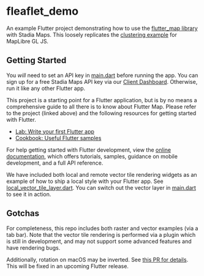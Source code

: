 # fleaflet_demo

An example Flutter project demonstrating how to use the [flutter_map library](https://github.com/fleaflet/flutter_map)
with Stadia Maps. This loosely replicates the [clustering example](https://maplibre.org/maplibre-gl-js-docs/example/cluster/)
for MapLibre GL JS.

## Getting Started

You *will* need to set an API key in [main.dart](lib/main.dart) before running the app. You can sign up for a free
Stadia Maps API key via our [Client Dashboard](https://client.stadiamaps.com/). Otherwise, run it like
any other Flutter app.

This project is a starting point for a Flutter application, but is by no means a comprehensive guide
to all there is to know about Flutter Map. Please refer to the project (linked above)
and the following resources for getting started with Flutter.


- [Lab: Write your first Flutter app](https://docs.flutter.dev/get-started/codelab)
- [Cookbook: Useful Flutter samples](https://docs.flutter.dev/cookbook)

For help getting started with Flutter development, view the
[online documentation](https://docs.flutter.dev/), which offers tutorials,
samples, guidance on mobile development, and a full API reference.

We have included both local and remote vector tile rendering widgets as an
example of how to ship a local style with your Flutter app. See
[local_vector_tile_layer.dart](lib/local_vector_tile_layer.dart). You can switch out
the vector layer in [main.dart](lib/main.dart) to see it in action.

## Gotchas

For completeness, this repo includes both raster and vector examples (via a tab bar).
Note that the vector tile rendering is performed via a plugin which is still
in development, and may not support some advanced features and have rendering bugs.

Additionally, rotation on macOS may be inverted. See
[this PR for details](https://github.com/flutter/engine/pull/36444). This will be fixed in an upcoming Flutter release.
